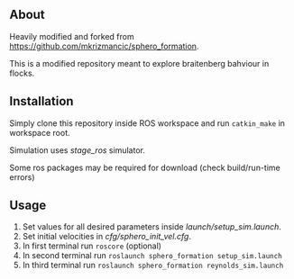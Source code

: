 ## About
Heavily modified and forked from https://github.com/mkrizmancic/sphero_formation.


This is a modified repository meant to explore braitenberg bahviour in flocks.
## Installation
Simply clone this repository inside ROS workspace and run `catkin_make` in workspace root.

Simulation uses _stage_ros_ simulator.

Some ros packages may be required for download (check build/run-time errors)

## Usage
1. Set values for all desired parameters inside _launch/setup_sim.launch_.
1. Set initial velocities in _cfg/sphero_init_vel.cfg_.
1. In first terminal run `roscore` (optional)
1. In second terminal run `roslaunch sphero_formation setup_sim.launch`
1. In third terminal run `roslaunch sphero_formation reynolds_sim.launch`
